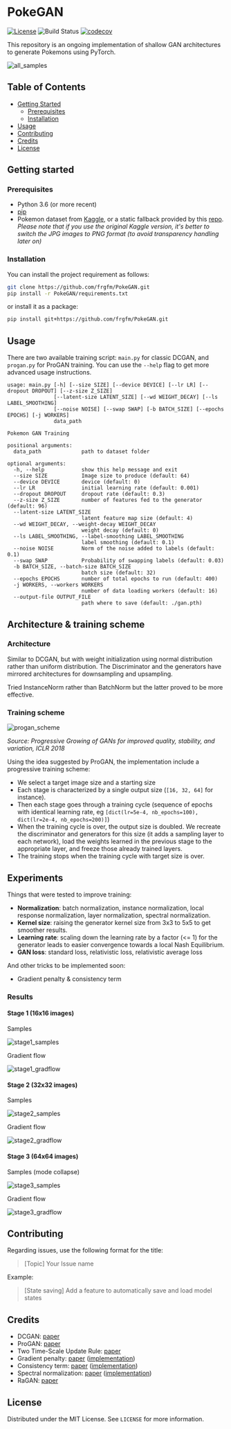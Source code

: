 # PokeGAN

[![License](https://img.shields.io/badge/License-MIT-brightgreen.svg)](LICENSE) ![Build Status](https://github.com/frgfm/PokeGAN/workflows/python-package/badge.svg) [![codecov](https://codecov.io/gh/frgfm/PokeGAN/branch/master/graph/badge.svg)](https://codecov.io/gh/frgfm/Holocron) 

This repository is an ongoing implementation of shallow GAN architectures to generate Pokemons using PyTorch.



![all_samples](static/images/all_samples.gif)





## Table of Contents

- [Getting Started](#getting-started)
  - [Prerequisites](#prerequisites)
  - [Installation](#installation)
- [Usage](#usage)
- [Contributing](#contributing)
- [Credits](#credits)
- [License](#license)



## Getting started

### Prerequisites

- Python 3.6 (or more recent)
- [pip](https://pip.pypa.io/en/stable/)
- Pokemon dataset from [Kaggle](https://www.kaggle.com/kvpratama/pokemon-images-dataset), or a static fallback provided by this [repo](https://github.com/frgfm/PokeGAN/releases/download/v0.1.0-data/pokemon_jpg.tar.gz). *Please note that if you use the original Kaggle version, it's better to switch the JPG images to PNG format (to avoid transparency handling later on)*

### Installation

You can install the project requirement as follows:

```bash
git clone https://github.com/frgfm/PokeGAN.git
pip install -r PokeGAN/requirements.txt
```

or install it as a package:

```bash
pip install git+https://github.com/frgfm/PokeGAN.git
```



## Usage

There are two available training script: `main.py` for classic DCGAN, and `progan.py` for ProGAN training. You can use the `--help` flag to get more advanced usage instructions.

```shell
usage: main.py [-h] [--size SIZE] [--device DEVICE] [--lr LR] [--dropout DROPOUT] [--z-size Z_SIZE]
               [--latent-size LATENT_SIZE] [--wd WEIGHT_DECAY] [--ls LABEL_SMOOTHING]
               [--noise NOISE] [--swap SWAP] [-b BATCH_SIZE] [--epochs EPOCHS] [-j WORKERS]
               data_path

Pokemon GAN Training

positional arguments:
  data_path             path to dataset folder

optional arguments:
  -h, --help            show this help message and exit
  --size SIZE           Image size to produce (default: 64)
  --device DEVICE       device (default: 0)
  --lr LR               initial learning rate (default: 0.001)
  --dropout DROPOUT     dropout rate (default: 0.3)
  --z-size Z_SIZE       number of features fed to the generator (default: 96)
  --latent-size LATENT_SIZE
                        latent feature map size (default: 4)
  --wd WEIGHT_DECAY, --weight-decay WEIGHT_DECAY
                        weight decay (default: 0)
  --ls LABEL_SMOOTHING, --label-smoothing LABEL_SMOOTHING
                        label smoothing (default: 0.1)
  --noise NOISE         Norm of the noise added to labels (default: 0.1)
  --swap SWAP           Probability of swapping labels (default: 0.03)
  -b BATCH_SIZE, --batch-size BATCH_SIZE
                        batch size (default: 32)
  --epochs EPOCHS       number of total epochs to run (default: 400)
  -j WORKERS, --workers WORKERS
                        number of data loading workers (default: 16)
  --output-file OUTPUT_FILE
                        path where to save (default: ./gan.pth)
```





## Architecture & training scheme

### Architecture

Similar to DCGAN, but with weight initialization using normal distribution rather than uniform distribution. The Discriminator and the generators have mirrored architectures for downsampling and upsampling.



Tried InstanceNorm rather than BatchNorm but the latter proved to be more effective.



### Training scheme

![progan_scheme](https://paperswithcode.com/media/methods/Screen_Shot_2020-06-28_at_11.57.45_PM_OvA9EvH.png)

*Source: Progressive Growing of GANs for improved quality, stability, and variation, ICLR 2018*

Using the idea suggested by ProGAN, the implementation include a progressive training scheme:

- We select a target image size and a starting size
- Each stage is characterized by a single output size (`[16, 32, 64]` for instance).
- Then each stage goes through a training cycle (sequence of epochs with identical learning rate, eg `[dict(lr=5e-4, nb_epochs=100), dict(lr=2e-4, nb_epochs=200)]`)
- When the training cycle is over, the output size is doubled. We recreate the discriminator and generators for this size (it adds a sampling layer to each network), load the weights learned in the previous stage to the appropriate layer, and freeze those already trained layers.
- The training stops when the training cycle with target size is over.



## Experiments

Things that were tested to improve training:

- **Normalization**: batch normalization, instance normalization, local response normalization, layer normalization, spectral normalization.
- **Kernel size**: raising the generator kernel size from 3x3 to 5x5 to get smoother results.
- **Learning rate**: scaling down the learning rate by a factor (<= 1) for the generator leads to easier convergence towards a local Nash Equilibrium.
- **GAN loss**: standard loss, relativistic loss, relativistic average loss

And other tricks to be implemented soon:

- Gradient penalty & consistency term



### Results

#### Stage 1 (16x16 images)

Samples

![stage1_samples](static/images/pokemon_stage1.png)

Gradient flow

![stage1_gradflow](static/images/gradflow_stage1.png)

#### Stage 2 (32x32 images)

Samples

![stage2_samples](static/images/pokemon_stage2.png)

Gradient flow

![stage2_gradflow](static/images/gradflow_stage2.png)

#### Stage 3 (64x64 images)

Samples (mode collapse)

![stage3_samples](static/images/pokemon_stage3.png)

Gradient flow

![stage3_gradflow](static/images/gradflow_stage3.png)







## Contributing

Regarding issues, use the following format for the title:

> [Topic] Your Issue name

Example:

> [State saving] Add a feature to automatically save and load model states



## Credits

- DCGAN: [paper](https://arxiv.org/abs/1511.06434)
- ProGAN: [paper](https://arxiv.org/abs/1710.10196)
- Two Time-Scale Update Rule: [paper](https://arxiv.org/abs/1706.08500)
- Gradient penalty: [paper](https://arxiv.org/abs/1704.00028) ([implementation](https://github.com/EmilienDupont/wgan-gp))
- Consistency term: [paper](https://arxiv.org/abs/1803.01541) ([implementation](https://github.com/pYtoner/CT-GAN))
- Spectral normalization: [paper](https://arxiv.org/abs/1802.05957) ([implementation](https://pytorch.org/docs/stable/_modules/torch/nn/utils/spectral_norm.html))
- RaGAN: [paper](https://arxiv.org/abs/1807.00734)



## License

Distributed under the MIT License. See `LICENSE` for more information.